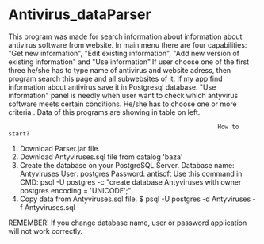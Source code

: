 # Antivirus_dataParser

  This program was made for search information about information about antivirus software from website. 
In main menu there are four capabilities: "Get new information", "Edit existing information", "Add new version of existing information" 
and "Use information".If user choose one of the first three he/she has to type name of antivirus and website adress, 
then program search this page and all subwebsites of it. If my app find information about antivirus save it in Postgresql database. 
  "Use information" panel is needly when user want to check which antyvirus software  meets certain conditions. He/she has to choose one 
or more criteria . Data of this programs are showing in table on left.

                                                               How to start?
                                                              
1. Download Parser.jar file.
2. Download Antyviruses.sql file from catalog 'baza'
3. Create the database on your PostgreSQL Server.
Database name: Antyviruses
User: postgres
Password: antisoft
Use this command in CMD:
     psql -U postgres -c "create database Antyviruses with owner postgres encoding = 'UNICODE';"
4. Copy data from Antyviruses.sql file.
    $ psql -U postgres -d Antyviruses -f Antyviruses.sql

REMEMBER! If you change database name, user or password application will not work correctly.
